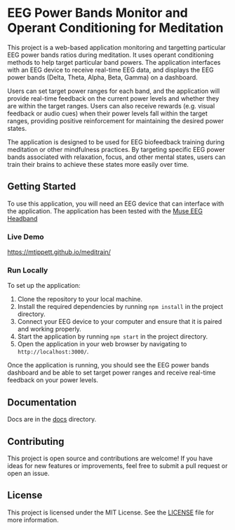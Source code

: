 # EEG Power Bands Monitor and Operant Conditioning for Meditation

This project is a web-based application monitoring and targetting particular 
EEG power bands ratios during meditation.  It uses  operant conditioning 
methods to help target particular band powers. The application interfaces 
with an EEG device to receive real-time EEG data, and displays the EEG power 
bands (Delta, Theta, Alpha, Beta, Gamma) on a dashboard.

Users can set target power ranges for each band, and the application 
will provide real-time feedback on the current power levels and whether 
they are within the target ranges. Users can also receive rewards (e.g.
visual feedback or audio cues) when their power levels fall within the 
target ranges, providing positive reinforcement for maintaining the desired 
power states.

The application is designed to be used for EEG biofeedback training during 
meditation or other mindfulness practices. By targeting specific EEG power 
bands associated with relaxation, focus, and other mental states, users can 
train their brains to achieve these states more easily over time.

## Getting Started

To use this application, you will need an EEG device that can interface with 
the application. The application has been tested with the 
[Muse EEG Headband](https://choosemuse.com/)

### Live Demo

https://mtippett.github.io/meditrain/

### Run Locally

To set up the application:

1. Clone the repository to your local machine.
2. Install the required dependencies by running `npm install` in the project directory.
3. Connect your EEG device to your computer and ensure that it is paired and working properly.
4. Start the application by running `npm start` in the project directory.
5. Open the application in your web browser by navigating to `http://localhost:3000/`.

Once the application is running, you should see the EEG power bands 
dashboard and be able to set target power ranges and receive real-time 
feedback on your power levels.

## Documentation

Docs are in the [docs](docs) directory.

## Contributing

This project is open source and contributions are welcome! If you have ideas 
for new features or improvements, feel free to submit a pull request or open 
an issue.

## License

This project is licensed under the MIT License. See the [LICENSE](LICENSE) file for more information.
